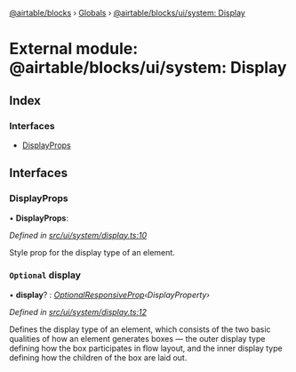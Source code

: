 [@airtable/blocks](../README.md) › [Globals](../globals.md) ›
[@airtable/blocks/ui/system: Display](_airtable_blocks_ui_system__display.md)

# External module: @airtable/blocks/ui/system: Display

## Index

### Interfaces

-   [DisplayProps](_airtable_blocks_ui_system__display.md#displayprops)

## Interfaces

### DisplayProps

• **DisplayProps**:

_Defined in
[src/ui/system/display.ts:10](https://github.com/airtable/blocks/blob/@airtable/blocks@0.0.36/packages/sdk/src/ui/system/display.ts#L10)_

Style prop for the display type of an element.

### `Optional` display

• **display**? :
_[OptionalResponsiveProp](_airtable_blocks_ui_system__responsive_props.md#optionalresponsiveprop)‹DisplayProperty›_

_Defined in
[src/ui/system/display.ts:12](https://github.com/airtable/blocks/blob/@airtable/blocks@0.0.36/packages/sdk/src/ui/system/display.ts#L12)_

Defines the display type of an element, which consists of the two basic qualities of how an element
generates boxes — the outer display type defining how the box participates in flow layout, and the
inner display type defining how the children of the box are laid out.
